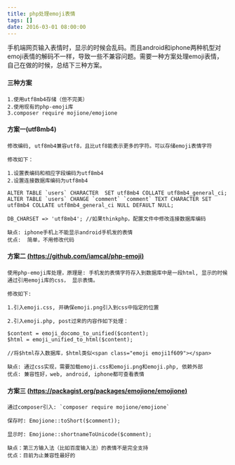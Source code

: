 ```yaml
---
title: php处理emoji表情
tags: []
date: 2016-03-01 08:00:00
---
```


手机端网页输入表情时，显示的时候会乱码。而且android和iphone两种机型对emoji表情的解码不一样，导致一些不兼容问题。需要一种方案处理emoji表情，自己在做的时候，总结下三种方案。

#### 三种方案

	1.使用utf8mb4存储（但不完美）
	2.使用现有的php-emoji库
	3.composer require mojione/emojione

#### 方案一(utf8mb4)

    修改编码, utf8mb4兼容utf8，且比utf8能表示更多的字符。可以存储emoji表情字符

    修改如下：

    1.设置表编码和相应字段编码为utf8mb4
    2.设置连接数据库编码为utf8mb4

    ALTER TABLE `users` CHARACTER  SET utf8mb4 COLLATE utf8mb4_general_ci;
	ALTER TABLE `users` CHANGE `comment` `comment` TEXT CHARACTER SET utf8mb4 COLLATE utf8mb4_general_ci NULL DEFAULT NULL;

	DB_CHARSET => 'utf8mb4'; //如果thinkphp，配置文件中修改连接数据库编码

	缺点: iphone手机上不能显示android手机发的表情
	优点:  简单，不用修改代码


#### 方案二 [(https://github.com/iamcal/php-emoji)](https://github.com/iamcal/php-emoji)

	使用php-emoji库处理，原理是: 手机发的表情字符存入到数据库中是一段html, 显示的时候通过引用emoji库的css， 显示表情。

	修改如下:

	1.引入emoji.css, 并确保emoji.png引入到css中指定的位置

	2.引入emoji.php, post过来的内容作如下处理：

	$content = emoji_docomo_to_unified($content);
	$html = emoji_unified_to_html($content);

	//将$html存入数据库，$html类似<span class="emoji emoji1f609"></span>

	缺点: 通过css实现，需要加载emoji.css和emoji.png和emoji.php, 依赖外部
	优点: 兼容性好，web, android, iphone都可查看表情

#### 方案三 [(https://packagist.org/packages/emojione/emojione)](https://packagist.org/packages/emojione/emojione)

	通过composer引入: `composer require mojione/emojione`

	保存时: Emojione::toShort($comment));

	显示时: Emojione::shortnameToUnicode($comment);

	缺点：第三方输入法（比如百度输入法）的表情不是完全支持
	优点：目前为止兼容性最好的

